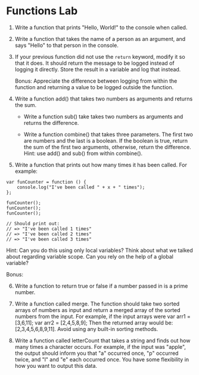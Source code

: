 Functions Lab
=============

1. Write a function that prints "Hello, World!" to the console when
   called.

2. Write a function that takes the name of a person as an argument,
   and says "Hello" to that person in the console.

3. If your previous function did not use the `return` keyword, modify
   it so that it does. It should return the message to be logged
   instead of logging it directly. Store the result in a variable and
   log that instead.

   Bonus: Appreciate the difference between logging from within the
   function and returning a value to be logged outside the function.

4.  Write a function add() that takes two numbers as arguments and
    returns the sum.

    * Write a function sub() take takes two numbers as arguments and
      returns the difference.

    * Write a function combine() that takes three parameters. The
      first two are numbers and the last is a boolean. If the boolean
      is true, return the sum of the first two arguments, otherwise,
      return the difference. Hint: use add() and sub() from within
      combine().

5. Write a function that prints out how many times it has been
   called. For example:

```
var funCounter = function () {
    console.log("I've been called " + x + " times");
};

funCounter();
funCounter();
funCounter();

// Should print out:
// => "I've been called 1 times"
// => "I've been called 2 times"
// => "I've been called 3 times"
```

   Hint: Can you do this using only local variables? Think about
   what we talked about regarding variable scope. Can you rely on the
   help of a global variable?

Bonus:

6. Write a function to return true or false if a number passed in is a
   prime number.

7. Write a function called merge. The function should take two sorted
   arrays of numbers as input and return a merged array of the sorted
   numbers from the input. For example, if the input arrays were var
   arr1 = [3,6,11]; var arr2 = [2,4,5,8,9]; Then the returned array
   would be: [2,3,4,5,6,8,9,11]. Avoid using any built-in sorting
   methods.

8. Write a function called letterCount that takes a string and finds
   out how many times a character occurs. For example, if the input
   was "apple", the output should inform you that "a" occurred once,
   "p" occurred twice, and "l" and "e" each occurred once. You have
   some flexibility in how you want to output this data.
